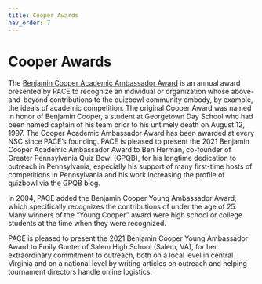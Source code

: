 ```yaml
---
title: Cooper Awards
nav_order: 7
---
```


# Cooper Awards

The [Benjamin Cooper Academic Ambassador Award](http://www.pace-nsc.org/2018-cooper-award-winners/)
is an annual award presented by PACE to recognize an individual or organization 
whose above-and-beyond contributions to the quizbowl community embody, by 
example, the ideals of academic competition. The original Cooper Award was named
in honor of Benjamin Cooper, a student at Georgetown Day School who had been 
named captain of his team prior to his untimely death on August 12, 1997. The 
Cooper Academic Ambassador Award has been awarded at every NSC since PACE’s 
founding. PACE is pleased to present the 2021 Benjamin Cooper Academic Ambassador 
Award to Ben Herman, co-founder of Greater Pennsylvania Quiz Bowl (GPQB), for his longtime dedication to outreach in Pennsylvania, especially his support of many first-time hosts of competitions in Pennsylvania and his work increasing the profile of quizbowl via the GPQB blog.

In 2004, PACE added the Benjamin Cooper Young Ambassador Award, which
specifically recognizes the contributions of under the age of 25. Many winners of
the “Young Cooper” award were high school or college students at the time when
they were recognized.

PACE is pleased to present the 2021 Benjamin Cooper Young Ambassador Award to Emily Gunter of Salem High School (Salem, VA), for her extraordinary commitment to outreach, both on a local level in central Virginia and on a national level by writing articles on outreach and helping tournament directors handle online logistics.
